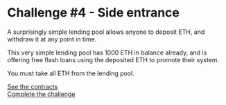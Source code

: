# Challenge #4 - Side entrance
A surprisingly simple lending pool allows anyone to deposit ETH, and withdraw it at any point in time.
 
This very simple lending pool has 1000 ETH in balance already, and is offering free flash loans using the deposited ETH to promote their system.

You must take all ETH from the lending pool.

[See the contracts](https://github.com/nicolasgarcia214/damn-vulnerable-defi-foundry/tree/master/src/Contracts/side-entrance)
<br/>
[Complete the challenge](https://github.com/nicolasgarcia214/damn-vulnerable-defi-foundry/blob/master/test/Levels/side-entrance/SideEntrance.t.sol)
